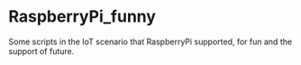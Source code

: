 # RaspberryPi_funny

Some scripts in the IoT scenario that RaspberryPi supported, for fun and the support of future.
